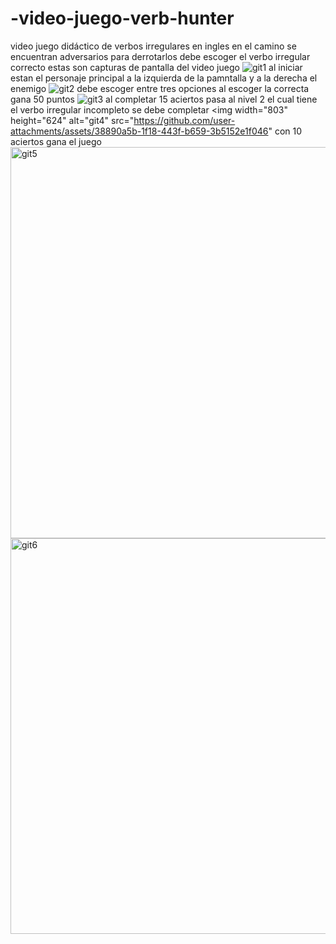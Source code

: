 # -video-juego-verb-hunter
video juego didáctico de verbos irregulares en ingles
en el camino se encuentran adversarios para derrotarlos debe escoger el verbo irregular correcto 
estas son capturas de pantalla del video juego
![git1](https://github.com/user-attachments/assets/b2b74257-9d43-43b3-8071-f2e7991d6f55)
al iniciar estan el personaje principal a la izquierda de la pamntalla y a la derecha el enemigo
![git2](https://github.com/user-attachments/assets/7854cd2d-af0e-4f87-adfa-03907a871919)
debe escoger entre tres opciones al escoger la correcta gana 50 puntos
![git3](https://github.com/user-attachments/assets/4e019a05-6414-4137-9b08-cbd288a243b1)
al completar 15 aciertos pasa al nivel 2 el cual tiene el verbo irregular incompleto se debe completar
<img width="803" height="624" alt="git4" src="https://github.com/user-attachments/assets/38890a5b-1f18-443f-b659-3b5152e1f046" 
  con 10 aciertos gana el juego
<img width="806" height="626" alt="git5" src="https://github.com/user-attachments/assets/0c4e41c6-a090-4919-96b3-55a5140d302a" />
<img width="801" height="633" alt="git6" src="https://github.com/user-attachments/assets/0bbbd6ea-3672-4cb2-9b89-25837a4b0392" />
